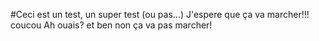 #Ceci est un test, un super test (ou pas...)
J'espere que ça va marcher!!! coucou
Ah ouais? et ben non ça va pas marcher!
